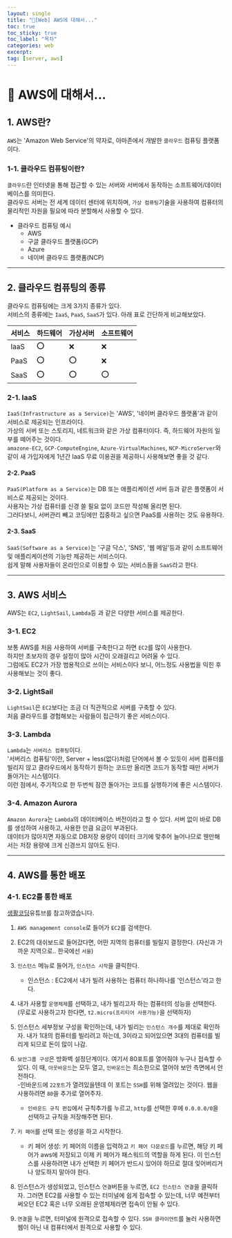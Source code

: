 ```yaml
---
layout: single
title: "📘[Web] AWS에 대해서..."
toc: true
toc_sticky: true
toc_label: "목차"
categories: web
excerpt: 
tag: [server, aws]
---
```


# 📘 AWS에 대해서...
##  1. AWS란?
`AWS`는 'Amazon Web Service'의 약자로, 아마존에서 개발한 `클라우드` 컴퓨팅 플랫폼이다.  

### 1-1. 클라우드 컴퓨팅이란?
`클라우드`란 인터넷을 통해 접근할 수 있는 서버와 서버에서 동작하는 소프트웨어/데이터베이스를 의미한다.  
클라우드 서버는 전 세계 데이터 센터에 위치하며, `가상 컴퓨팅`기술을 사용하여 컴퓨터의 물리적인 자원을 필요에 따라 분할해서 사용할 수 있다.  

- 클라우드 컴퓨팅 예시
    - AWS
    - 구글 클라우드 플랫폼(GCP)
    - Azure
    - 네이버 클라우드 플랫폼(NCP)

---
## 2. 클라우드 컴퓨팅의 종류
클라우드 컴퓨팅에는 크게 3가지 종류가 있다.  
서비스의 종류에는 `IaaS`, `PaaS`, `SaaS`가 있다. 
아래 표로 간단하게 비교해보았다.  

|서비스|하드웨어|가상서버|소프트웨어|
|---|---|---|---|
|IaaS|⭕️|❌|❌|
|PaaS|⭕️|⭕️|❌|
|SaaS|⭕️|⭕️|⭕️|

### 2-1. IaaS
`IaaS(Infrastructure as a Service)`는 'AWS', '네이버 클라우드 플랫폼'과 같이 서비스로 제공되는 인프라이다.  
가상의 서버 또는 스토리지, 네트워크와 같은 가상 컴퓨터이다.  즉, 하드웨어 자원의 일부를 떼어주는 것이다.  
`amazone-EC2`, `GCP-ComputeEngine`, `Azure-VirtualMachines`, `NCP-MicroServer`와 같이 새 가입자에게 1년간 IaaS 무료 이용권을 제공하니 사용해보면 좋을 것 같다.  

#### 2-2. PaaS
`PaaS(Platform as a Service)`는 DB 또는 애플리케이션 서버 등과 같은 플랫폼이 서비스로 제공되는 것이다.   
사용자는 가상 컴퓨터를 신경 쓸 필요 없이 코드만 작성해 올리면 된다.  
그러다보니, 서버관리 빼고 코딩에만 집중하고 싶으면 PaaS를 사용하는 것도 유용하다.

#### 2-3. SaaS
`SaaS(Software as a Service)`는 '구글 닥스', 'SNS', '웹 메일'등과 같이 소프트웨어 및 애플리케이션의 기능만 제공하는 서비스이다.  
쉽게 말해 사용자들이 온라인으로 이용할 수 있는 서비스들을 `SaaS`라고 한다.  

---
## 3. AWS 서비스
AWS는 `EC2`, `LightSail`, `Lambda`등 과 같은 다양한 서비스를 제공한다.  

### 3-1. EC2 
보통 AWS를 처음 사용하여 서버를 구축한다고 하면 `EC2`를 많이 사용한다.  
하지만 초보자의 경우 설정이 많아 시간이 오래걸리고 어려울 수 있다.  
그럼에도 EC2가 가장 범용적으로 쓰이는 서비스이다 보니, 어느정도 사용법을 익힌 후 사용해보는 것이 좋다.  

### 3-2. LightSail
`LightSail`은 `EC2`보다는 조금 더 직관적으로 서버를 구축할 수 있다.  
처음 클라우드를 경험해보는 사람들이 접근하기 좋은 서비스이다.  

### 3-3. Lambda
`Lambda`는 `서버리스 컴퓨팅`이다.  
'서버리스 컴퓨팅'이란, Server + less(없다)처럼 단어에서 볼 수 있듯이 서버 컴퓨터를 빌리지 않고 클라우드에서 동작하기 원하는 코드만 올리면 코드가 동작할 때만 서버가 돌아가는 시스템이다.  
이런 점에서, 주기적으로 한 두번씩 잠깐 돌아가는 코드를 실행하기에 좋은 시스템이다.  

### 3-4. Amazon Aurora
`Amazon Aurora`는 `Lambda`의 데이터베이스 버전이라고 할 수 있다. 
서버 없이 바로 DB를 생성하여 사용하고, 사용한 만큼 요금이 부과된다.  
데이터가 많아지면 자동으로 DB저장 용량이 데이터 크기에 맞추어 늘어나므로 웬만해서는 저장 용량에 크게 신경쓰지 않아도 된다.  

---
## 4. AWS를 통한 배포
### 4-1. EC2를 통한 배포
[생활코딩](https://www.youtube.com/watch?v=Pv2yDJ2NKQA)유튜브를 참고하였습니다.  

1. `AWS management console`로 들어가 `EC2`를 검색한다.  
2. EC2의 대쉬보드로 들어갔다면, 어떤 지역의 컴퓨터를 빌릴지 결정한다. (자신과 가까운 지역으로.. 한국에선 `서울`)  
3. `인스턴스` 메뉴로 들어가, `인스턴스 시작`을 클릭한다.  
    - 인스턴스 : EC2에서 내가 빌려 사용하는 컴퓨터 하나하나를 '인스턴스'라고 한다.  

4. 내가 사용할 `운영체제`를 선택하고, 내가 빌리고자 하는 컴퓨터의 성능을 선택한다. (무료로 사용하고자 한다면, `t2.micro(프리티어 사용가능)`을 선택하자)  

5. 인스턴스 세부정보 구성을 확인하는데, 내가 빌리는 `인스턴스 개수`를 제대로 확인하자. 내가 1대의 컴퓨터를 빌리려고 하는데, 3이라고 되어있으면 3대의 컴퓨터를 빌리게 되므로 돈이 많이 나감.  

6. `보안그룹 구성`은 방화벽 설정단계이다. 여기서 80포트를 열어줘야 누구나 접속할 수 있다. 이 때, `아웃바운드`는 모두 열고, `인바운드`는 최소한으로 열어야 보안 측면에서 안전하다.    
    -인바운드에 `22포트`가 열려있을텐데 이 포트는 `SSH`를 위해 열려있는 것이다. 웹을 사용하려면 `80`을 추가로 열어주자.  
    - `인바운드 규칙 편집`에서 규칙추가를 누르고, `http`를 선택한 후에 `0.0.0.0/0`을 선택하고 규칙을 저장해주면 된다.  

7. `키 페어`를 선택 또는 생성을 하고 시작한다.  
    - 키 페어 생성: 키 페어의 이름을 입력하고 `키 페어 다운로드`를 누르면, 해당 키 페어가 aws에 저장되고 이제 키 페어가 패스워드의 역할을 하게 된다. 이 인스턴스를 사용하려면 내가 선택한 키 페어가 반드시 있어야 하므로 절대 잊어버리거나 양도하지 말아야 한다.  

8. 인스턴스가 생성되었고, 인스턴스 `연결`버튼을 누르면, `EC2 인스턴스 연결`을 클릭하자. 그러면 EC2를 사용할 수 있는 터미널에 쉽게 접속할 수 있는데, 너무 예전부터 써오던 EC2 혹은 너무 오래된 운영체제라면 접속이 안될 수 있다.  

9. `연결`을 누르면, 터미널에 원격으로 접속할 수 있다. `SSH 클라이언트`를 눌러 사용하면 웹이 아닌 내 컴퓨터에서 원격으로 사용할 수 있다.  